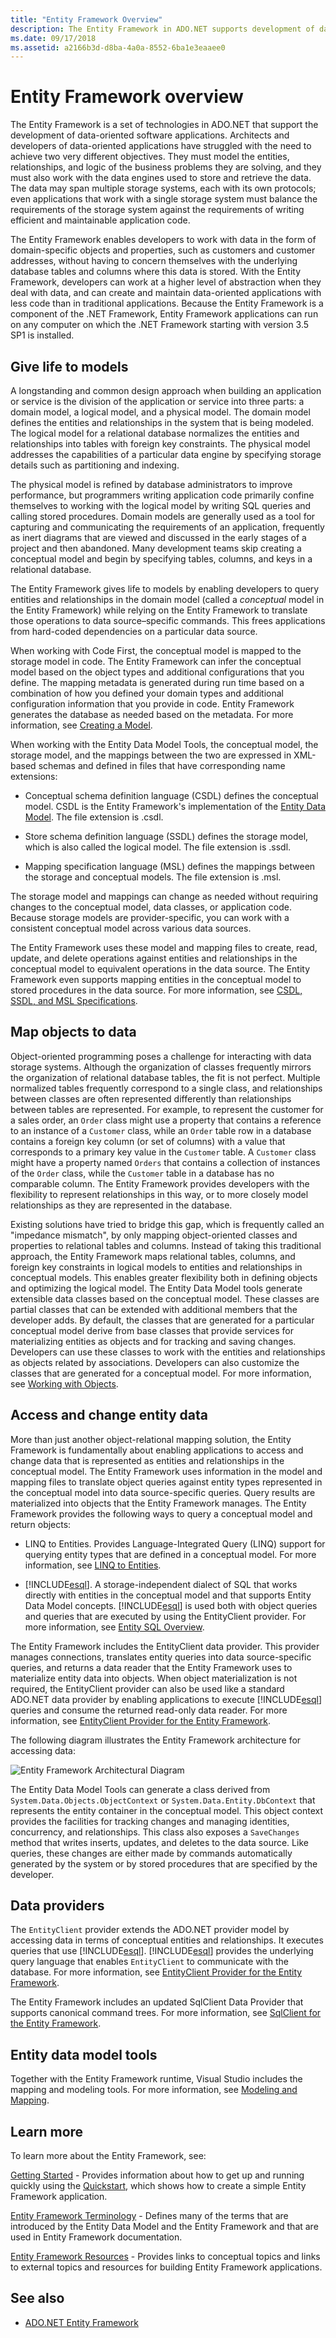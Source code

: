 ```yaml
---
title: "Entity Framework Overview"
description: The Entity Framework in ADO.NET supports development of data-oriented applications that work at a higher level of abstraction than traditional applications.
ms.date: 09/17/2018
ms.assetid: a2166b3d-d8ba-4a0a-8552-6ba1e3eaaee0
---
```

# Entity Framework overview

The Entity Framework is a set of technologies in ADO.NET that support the development of data-oriented software applications. Architects and developers of data-oriented applications have struggled with the need to achieve two very different objectives. They must model the entities, relationships, and logic of the business problems they are solving, and they must also work with the data engines used to store and retrieve the data. The data may span multiple storage systems, each with its own protocols; even applications that work with a single storage system must balance the requirements of the storage system against the requirements of writing efficient and maintainable application code.

The Entity Framework enables developers to work with data in the form of domain-specific objects and properties, such as customers and customer addresses, without having to concern themselves with the underlying database tables and columns where this data is stored. With the Entity Framework, developers can work at a higher level of abstraction when they deal with data, and can create and maintain data-oriented applications with less code than in traditional applications. Because the Entity Framework is a component of the .NET Framework, Entity Framework applications can run on any computer on which the .NET Framework starting with version 3.5 SP1 is installed.

## Give life to models

 A longstanding and common design approach when building an application or service is the division of the application or service into three parts: a domain model, a logical model, and a physical model. The domain model defines the entities and relationships in the system that is being modeled. The logical model for a relational database normalizes the entities and relationships into tables with foreign key constraints. The physical model addresses the capabilities of a particular data engine by specifying storage details such as partitioning and indexing.

 The physical model is refined by database administrators to improve performance, but programmers writing application code primarily confine themselves to working with the logical model by writing SQL queries and calling stored procedures. Domain models are generally used as a tool for capturing and communicating the requirements of an application, frequently as inert diagrams that are viewed and discussed in the early stages of a project and then abandoned. Many development teams skip creating a conceptual model and begin by specifying tables, columns, and keys in a relational database.

 The Entity Framework gives life to models by enabling developers to query entities and relationships in the domain model (called a *conceptual* model in the Entity Framework) while relying on the Entity Framework to translate those operations to data source–specific commands. This frees applications from hard-coded dependencies on a particular data source.

 When working with Code First, the conceptual model is mapped to the storage model in code. The Entity Framework can infer the conceptual model based on the object types and additional configurations that you define. The mapping metadata is generated during run time based on a combination of how you defined your domain types and additional configuration information that you provide in code. Entity Framework generates the database as needed based on the metadata. For more information, see [Creating a Model](/ef/ef6/modeling/).

 When working with the Entity Data Model Tools, the conceptual model, the storage model, and the mappings between the two are expressed in XML-based schemas and defined in files that have corresponding name extensions:

- Conceptual schema definition language (CSDL) defines the conceptual model. CSDL is the Entity Framework's implementation of the [Entity Data Model](../entity-data-model.md). The file extension is .csdl.

- Store schema definition language (SSDL) defines the storage model, which is also called the logical model. The file extension is .ssdl.

- Mapping specification language (MSL) defines the mappings between the storage and conceptual models. The file extension is .msl.

The storage model and mappings can change as needed without requiring changes to the conceptual model, data classes, or application code. Because storage models are provider-specific, you can work with a consistent conceptual model across various data sources.

The Entity Framework uses these model and mapping files to create, read, update, and delete operations against entities and relationships in the conceptual model to equivalent operations in the data source. The Entity Framework even supports mapping entities in the conceptual model to stored procedures in the data source. For more information, see [CSDL, SSDL, and MSL Specifications](/ef/ef6/modeling/designer/advanced/edmx/csdl-spec).

## Map objects to data

 Object-oriented programming poses a challenge for interacting with data storage systems. Although the organization of classes frequently mirrors the organization of relational database tables, the fit is not perfect. Multiple normalized tables frequently correspond to a single class, and relationships between classes are often represented differently than relationships between tables are represented. For example, to represent the customer for a sales order, an `Order` class might use a property that contains a reference to an instance of a `Customer` class, while an `Order` table row in a database contains a foreign key column (or set of columns) with a value that corresponds to a primary key value in the `Customer` table. A `Customer` class might have a property named `Orders` that contains a collection of instances of the `Order` class, while the `Customer` table in a database has no comparable column. The Entity Framework provides developers with the flexibility to represent relationships in this way, or to more closely model relationships as they are represented in the database.

 Existing solutions have tried to bridge this gap, which is frequently called an "impedance mismatch", by only mapping object-oriented classes and properties to relational tables and columns. Instead of taking this traditional approach, the Entity Framework maps relational tables, columns, and foreign key constraints in logical models to entities and relationships in conceptual models. This enables greater flexibility both in defining objects and optimizing the logical model. The Entity Data Model tools generate extensible data classes based on the conceptual model. These classes are partial classes that can be extended with additional members that the developer adds. By default, the classes that are generated for a particular conceptual model derive from base classes that provide services for materializing entities as objects and for tracking and saving changes. Developers can use these classes to work with the entities and relationships as objects related by associations. Developers can also customize the classes that are generated for a conceptual model. For more information, see [Working with Objects](working-with-objects.md).

## Access and change entity data

More than just another object-relational mapping solution, the Entity Framework is fundamentally about enabling applications to access and change data that is represented as entities and relationships in the conceptual model. The Entity Framework uses information in the model and mapping files to translate object queries against entity types represented in the conceptual model into data source-specific queries. Query results are materialized into objects that the Entity Framework manages. The Entity Framework provides the following ways to query a conceptual model and return objects:

- LINQ to Entities. Provides Language-Integrated Query (LINQ) support for querying entity types that are defined in a conceptual model. For more information, see [LINQ to Entities](./language-reference/linq-to-entities.md).

- [!INCLUDE[esql](../../../../../includes/esql-md.md)]. A storage-independent dialect of SQL that works directly with entities in the conceptual model and that supports Entity Data Model concepts. [!INCLUDE[esql](../../../../../includes/esql-md.md)] is used both with object queries and queries that are executed by using the EntityClient provider. For more information, see [Entity SQL Overview](./language-reference/entity-sql-overview.md).

The Entity Framework includes the EntityClient data provider. This provider manages connections, translates entity queries into data source-specific queries, and returns a data reader that the Entity Framework uses to materialize entity data into objects. When object materialization is not required, the EntityClient provider can also be used like a standard ADO.NET data provider by enabling applications to execute [!INCLUDE[esql](../../../../../includes/esql-md.md)] queries and consume the returned read-only data reader. For more information, see [EntityClient Provider for the Entity Framework](entityclient-provider-for-the-entity-framework.md).

The following diagram illustrates the Entity Framework architecture for accessing data:

![Entity Framework Architectural Diagram](./media/wd-efarchdiagram.gif "wd_EFArchDiagram")

The Entity Data Model Tools can generate a class derived from `System.Data.Objects.ObjectContext` or `System.Data.Entity.DbContext` that represents the entity container in the conceptual model. This object context provides the facilities for tracking changes and managing identities, concurrency, and relationships. This class also exposes a `SaveChanges` method that writes inserts, updates, and deletes to the data source. Like queries, these changes are either made by commands automatically generated by the system or by stored procedures that are specified by the developer.

## Data providers

The `EntityClient` provider extends the ADO.NET provider model by accessing data in terms of conceptual entities and relationships. It executes queries that use [!INCLUDE[esql](../../../../../includes/esql-md.md)]. [!INCLUDE[esql](../../../../../includes/esql-md.md)] provides the underlying query language that enables `EntityClient` to communicate with the database. For more information, see [EntityClient Provider for the Entity Framework](entityclient-provider-for-the-entity-framework.md).

The Entity Framework includes an updated SqlClient Data Provider that supports canonical command trees. For more information, see [SqlClient for the Entity Framework](sqlclient-for-the-entity-framework.md).

## Entity data model tools

Together with the Entity Framework runtime, Visual Studio includes the mapping and modeling tools. For more information, see [Modeling and Mapping](modeling-and-mapping.md).

## Learn more

To learn more about the Entity Framework, see:

[Getting Started](getting-started.md) - Provides information about how to get up and running quickly using the [Quickstart](/previous-versions/dotnet/netframework-4.0/bb399182(v=vs.100)), which shows how to create a simple Entity Framework application.

[Entity Framework Terminology](terminology.md) - Defines many of the terms that are introduced by the Entity Data Model and the Entity Framework and that are used in Entity Framework documentation.

[Entity Framework Resources](resources.md) - Provides links to conceptual topics and links to external topics and resources for building Entity Framework applications.

## See also

- [ADO.NET Entity Framework](index.md)
